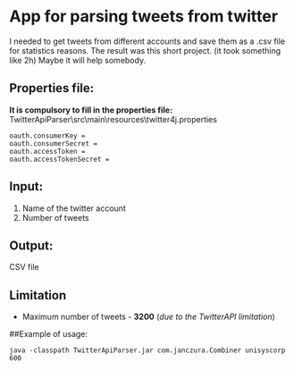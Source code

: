 # App for parsing tweets from twitter

I needed to get tweets from different accounts and save them as a .csv file for statistics reasons.
The result was this short project. (it took something like 2h) Maybe it will help somebody.

## Properties file:
**It is compulsory to fill in the properties file:** TwitterApiParser\src\main\resources\twitter4j.properties<br>
```
oauth.consumerKey =
oauth.consumerSecret =
oauth.accessToken =
oauth.accessTokenSecret =
```

## Input:
1. Name of the twitter account <br>
2. Number of tweets

## Output:
CSV file

## Limitation
* Maximum number of tweets - **3200** (*due to the TwitterAPI limitation*)


##Example of usage:
```
java -classpath TwitterApiParser.jar com.janczura.Combiner unisyscorp 600
```